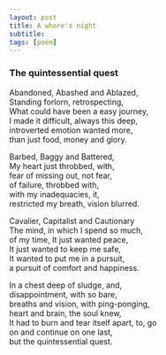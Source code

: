 ```yaml
---
layout: post
title: A whore's night
subtitle: 
tags: [poem]
---
```


### The quintessential quest


Abandoned, Abashed and Ablazed,  
Standing forlorn, retrospecting,  
What could have been a easy journey,  
I made it difficult, always this deep,  
introverted emotion wanted more,  
than just food, money and glory.  
  
Barbed, Baggy and Battered,  
My heart just throbbed, with,  
fear of missing out, not fear,  
of failure, throbbed with,  
with my inadequacies, it,  
restricted my breath, vision blurred.  
  
Cavalier, Capitalist and Cautionary  
The mind, in which I spend so much,  
of my time, It just wanted peace,  
It just wanted to keep me safe,  
It wanted to put me in a pursuit,  
a pursuit of comfort and happiness.  
  
In a chest deep of sludge, and,  
disappointment, with so bare,  
breaths and vision, with ping-ponging,  
heart and brain, the soul knew,  
It had to burn and tear itself apart, to, go  
on and continue on one last,  
but the quintessential quest.  